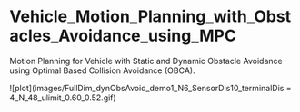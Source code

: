 # Vehicle_Motion_Planning_with_Obstacles_Avoidance_using_MPC
Motion Planning for Vehicle with Static and Dynamic Obstacle Avoidance using Optimal Based Collision Avoidance (OBCA).

![plot](images/FullDim_dynObsAvoid_demo1_N6_SensorDis10_terminalDis = 4_N_48_ulimit_0.60_0.52.gif)
